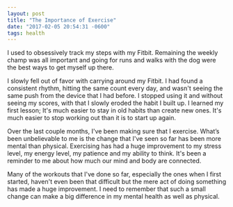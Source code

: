 ```yaml
---
layout: post
title: "The Importance of Exercise"
date: "2017-02-05 20:54:31 -0600"
tags: health
---
```


I used to obsessively track my steps with my Fitbit. Remaining the weekly champ was all important and going for runs and walks with the dog were the best ways to get myself up there.

I slowly fell out of favor with carrying around my Fitbit. I had found a consistent rhythm, hitting the same count every day, and wasn't seeing the same push from the device that I had before.  I stopped using it and without seeing my scores, with that I slowly eroded the habit I built up.  I learned my first lesson; It's much easier to stay in old habits than create new ones. It's much easier to stop working out than it is to start up again.

Over the last couple months, I've been making sure that I exercise. What’s been unbelievable to me is the change that I've seen so far has been more mental than physical. Exercising has had a huge improvement to my stress level, my energy level, my patience and my ability to think.  It's been a reminder to me about how much our mind and body are connected.

Many of the workouts that I've done so far, especially the ones when I first started, haven't even been that difficult but the mere act of doing something has made a huge improvement. I need to remember that such a small change can make a big difference in my mental health as well as physical.
